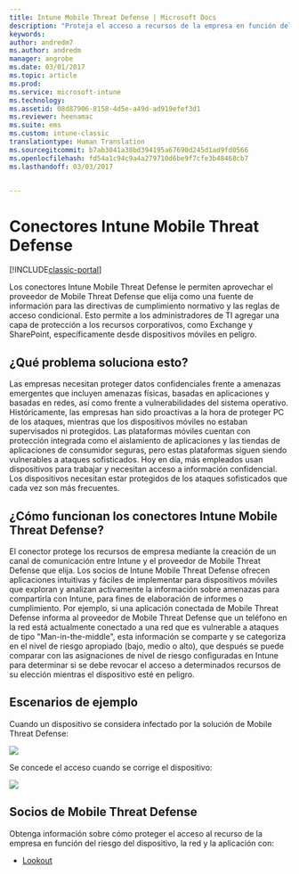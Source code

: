 ```yaml
---
title: Intune Mobile Threat Defense | Microsoft Docs
description: "Proteja el acceso a recursos de la empresa en función del riesgo del dispositivo."
keywords: 
author: andredm7
ms.author: andredm
manager: angrobe
ms.date: 03/01/2017
ms.topic: article
ms.prod: 
ms.service: microsoft-intune
ms.technology: 
ms.assetid: 08d87906-8158-4d5e-a49d-ad919efef3d1
ms.reviewer: heenamac
ms.suite: ems
ms.custom: intune-classic
translationtype: Human Translation
ms.sourcegitcommit: b7ab3041a38bd394195a67690d245d1ad9fd0566
ms.openlocfilehash: fd54a1c94c9a4a279710d6be9f7cfe3b48468cb7
ms.lasthandoff: 03/03/2017


---
```


# <a name="intune-mobile-threat-defense-connectors"></a>Conectores Intune Mobile Threat Defense

[!INCLUDE[classic-portal](../includes/classic-portal.md)]

Los conectores Intune Mobile Threat Defense le permiten aprovechar el proveedor de Mobile Threat Defense que elija como una fuente de información para las directivas de cumplimiento normativo y las reglas de acceso condicional. Esto permite a los administradores de TI agregar una capa de protección a los recursos corporativos, como Exchange y SharePoint, específicamente desde dispositivos móviles en peligro.

## <a name="what-problem-does-this-solve"></a>¿Qué problema soluciona esto?

Las empresas necesitan proteger datos confidenciales frente a amenazas emergentes que incluyen amenazas físicas, basadas en aplicaciones y basadas en redes, así como frente a vulnerabilidades del sistema operativo.
Históricamente, las empresas han sido proactivas a la hora de proteger PC de los ataques, mientras que los dispositivos móviles no estaban supervisados ni protegidos. Las plataformas móviles cuentan con protección integrada como el aislamiento de aplicaciones y las tiendas de aplicaciones de consumidor seguras, pero estas plataformas siguen siendo vulnerables a ataques sofisticados. Hoy en día, más empleados usan dispositivos para trabajar y necesitan acceso a información confidencial. Los dispositivos necesitan estar protegidos de los ataques sofisticados que cada vez son más frecuentes.

## <a name="how-the-intune-mobile-threat-defense-connectors-work"></a>¿Cómo funcionan los conectores Intune Mobile Threat Defense?

El conector protege los recursos de empresa mediante la creación de un canal de comunicación entre Intune y el proveedor de Mobile Threat Defense que elija. Los socios de Intune Mobile Threat Defense ofrecen aplicaciones intuitivas y fáciles de implementar para dispositivos móviles que exploran y analizan activamente la información sobre amenazas para compartirla con Intune, para fines de elaboración de informes o cumplimiento. Por ejemplo, si una aplicación conectada de Mobile Threat Defense informa al proveedor de Mobile Threat Defense que un teléfono en la red está actualmente conectado a una red que es vulnerable a ataques de tipo "Man-in-the-middle", esta información se comparte y se categoriza en el nivel de riesgo apropiado (bajo, medio o alto), que después se puede comparar con las asignaciones de nivel de riesgo configuradas en Intune para determinar si se debe revocar el acceso a determinados recursos de su elección mientras el dispositivo esté en peligro.

## <a name="sample-scenarios"></a>Escenarios de ejemplo

Cuando un dispositivo se considera infectado por la solución de Mobile Threat Defense:

![](http://i.imgur.com/kF8tI42.png)

Se concede el acceso cuando se corrige el dispositivo:

![](http://i.imgur.com/zG4ZrzX.png)

## <a name="mobile-threat-defense-partners"></a>Socios de Mobile Threat Defense

Obtenga información sobre cómo proteger el acceso al recurso de la empresa en función del riesgo del dispositivo, la red y la aplicación con:

- [Lookout](https://docs.microsoft.com/intune/deploy-use/lookout-mobile-threat-defense-connector)
